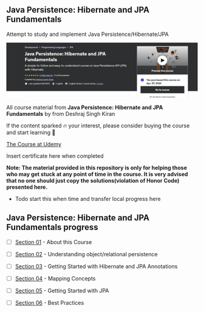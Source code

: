 ## Java Persistence: Hibernate and JPA Fundamentals 

Attempt to study and implement Java Persistence/Hibernate/JPA

<img src="jpaCourse.JPG" alt="alt text" width="700"/>

All course material from **Java Persistence: Hibernate and JPA Fundamentals** by from Deshraj Singh Kiran 

If the content sparked :fire: your interest, please consider buying the course and start learning :book:

[The Course at Udemy](https://www.udemy.com/course/hibernate-and-jpa-fundamentals/#instructor-1)   

Insert certificate here when completed

**Note: The material provided in this repository is only for helping those who may get stuck at any point of time in the course. It is very advised that no one should just copy the solutions(violation of Honor Code) presented here.**

- Todo start this when time and transfer local progress here

## Java Persistence: Hibernate and JPA Fundamentals progress

- [ ] [Section 01](#) - About this Course
- [ ] [Section 02](#) - Understanding object/relational persistence
- [ ] [Section 03](#) - Getting Started with Hibernate and JPA Annotations
- [ ] [Section 04](#) - Mapping Concepts
- [ ] [Section 05](#) - Getting Started with JPA
- [ ] [Section 06](#) - Best Practices







